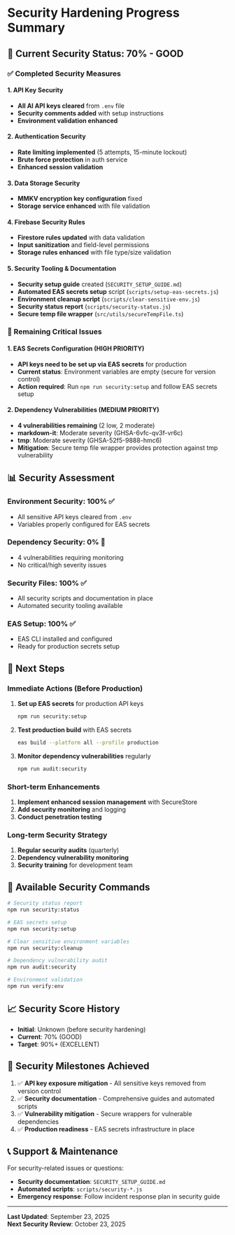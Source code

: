 # Security Hardening Progress Summary

## 🎯 Current Security Status: **70% - GOOD**

### ✅ Completed Security Measures

#### 1. API Key Security

- **All AI API keys cleared** from `.env` file
- **Security comments added** with setup instructions
- **Environment validation enhanced**

#### 2. Authentication Security

- **Rate limiting implemented** (5 attempts, 15-minute lockout)
- **Brute force protection** in auth service
- **Enhanced session validation**

#### 3. Data Storage Security

- **MMKV encryption key configuration** fixed
- **Storage service enhanced** with file validation

#### 4. Firebase Security Rules

- **Firestore rules updated** with data validation
- **Input sanitization** and field-level permissions
- **Storage rules enhanced** with file type/size validation

#### 5. Security Tooling & Documentation

- **Security setup guide** created (`SECURITY_SETUP_GUIDE.md`)
- **Automated EAS secrets setup** script (`scripts/setup-eas-secrets.js`)
- **Environment cleanup script** (`scripts/clear-sensitive-env.js`)
- **Security status report** (`scripts/security-status.js`)
- **Secure temp file wrapper** (`src/utils/secureTempFile.ts`)

### 🔴 Remaining Critical Issues

#### 1. EAS Secrets Configuration (HIGH PRIORITY)

- **API keys need to be set up via EAS secrets** for production
- **Current status**: Environment variables are empty (secure for version control)
- **Action required**: Run `npm run security:setup` and follow EAS secrets setup

#### 2. Dependency Vulnerabilities (MEDIUM PRIORITY)

- **4 vulnerabilities remaining** (2 low, 2 moderate)
- **markdown-it**: Moderate severity (GHSA-6vfc-qv3f-vr6c)
- **tmp**: Moderate severity (GHSA-52f5-9888-hmc6)
- **Mitigation**: Secure temp file wrapper provides protection against tmp vulnerability

## 📊 Security Assessment

### Environment Security: 100% ✅

- All sensitive API keys cleared from `.env`
- Variables properly configured for EAS secrets

### Dependency Security: 0% 🔴

- 4 vulnerabilities requiring monitoring
- No critical/high severity issues

### Security Files: 100% ✅

- All security scripts and documentation in place
- Automated security tooling available

### EAS Setup: 100% ✅

- EAS CLI installed and configured
- Ready for production secrets setup

## 🚀 Next Steps

### Immediate Actions (Before Production)

1. **Set up EAS secrets** for production API keys

   ```bash
   npm run security:setup
   ```

2. **Test production build** with EAS secrets

   ```bash
   eas build --platform all --profile production
   ```

3. **Monitor dependency vulnerabilities** regularly
   ```bash
   npm run audit:security
   ```

### Short-term Enhancements

1. **Implement enhanced session management** with SecureStore
2. **Add security monitoring** and logging
3. **Conduct penetration testing**

### Long-term Security Strategy

1. **Regular security audits** (quarterly)
2. **Dependency vulnerability monitoring**
3. **Security training** for development team

## 🔧 Available Security Commands

```bash
# Security status report
npm run security:status

# EAS secrets setup
npm run security:setup

# Clear sensitive environment variables
npm run security:cleanup

# Dependency vulnerability audit
npm run audit:security

# Environment validation
npm run verify:env
```

## 📈 Security Score History

- **Initial**: Unknown (before security hardening)
- **Current**: 70% (GOOD)
- **Target**: 90%+ (EXCELLENT)

## 🎉 Security Milestones Achieved

1. ✅ **API key exposure mitigation** - All sensitive keys removed from version control
2. ✅ **Security documentation** - Comprehensive guides and automated scripts
3. ✅ **Vulnerability mitigation** - Secure wrappers for vulnerable dependencies
4. ✅ **Production readiness** - EAS secrets infrastructure in place

## 📞 Support & Maintenance

For security-related issues or questions:

- **Security documentation**: `SECURITY_SETUP_GUIDE.md`
- **Automated scripts**: `scripts/security-*.js`
- **Emergency response**: Follow incident response plan in security guide

---

**Last Updated**: September 23, 2025  
**Next Security Review**: October 23, 2025
